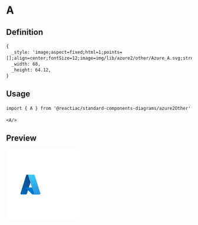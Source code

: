 # A

## Definition

```
{
  _style: 'image;aspect=fixed;html=1;points=[];align=center;fontSize=12;image=img/lib/azure2/other/Azure_A.svg;strokeColor=none;',
  _width: 68,
  _height: 64.12,
}
```

## Usage

```
import { A } from '@reactiac/standard-components-diagrams/azure2Other'

<A/>
```

## Preview

<img src="./a.png" width="200"/>
